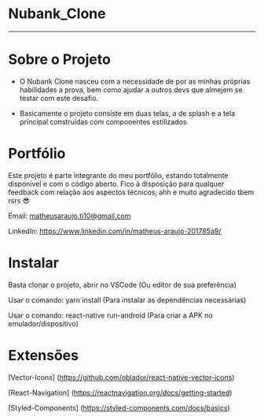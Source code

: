 # Nubank_Clone
---

# Sobre o Projeto
- O Nubank Clone nasceu com a necessidade de por as minhas próprias habilidades a prova, bem como ajudar a outros devs 
  que almejem se testar com este desafio.

- Basicamente o projeto consiste em duas telas, a de splash e a tela principal construídas com componentes estilizados

# Portfólio
Este projeto é parte integrante do meu portfólio, estando totalmente disponível e com o código aberto. Fico à disposição
para qualquer feedback com relação aos aspectos técnicos, ahh e muito agradecido tbem rsrs 😎

Email: matheusaraujo.ti10@gmail.com

LinkedIn: https://www.linkedin.com/in/matheus-araujo-201785a9/

# Instalar
Basta clonar o projeto, abrir no VSCode (Ou editor de sua preferência)

Usar o comando: yarn install (Para instalar as dependências necessárias)

Usar o comando: react-native run-android (Para criar a APK no emulador/dispositivo)


# Extensões 
[Vector-Icons] (https://github.com/oblador/react-native-vector-icons)

[React-Navigation] (https://reactnavigation.org/docs/getting-started)

[Styled-Components] (https://styled-components.com/docs/basics)




